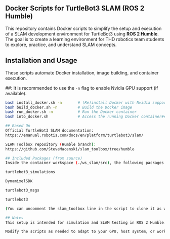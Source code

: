 ## Docker Scripts for TurtleBot3 SLAM (ROS 2 Humble)

This repository contains Docker scripts to simplify the setup and execution of a SLAM development environment for TurtleBot3 using **ROS 2 Humble**.
The goal is to create a learning environment for THD robotics team students to explore, practice, and understand SLAM concepts.

##  Installation and Usage

These scripts automate Docker installation, image building, and container execution.

##: It is recommended to use the `-n` flag to enable Nvidia GPU support (if available).

```bash
bash install_docker.sh -n       # (Re)install Docker with Nvidia support
bash build_docker.sh -n         # Build the Docker image
bash run_docker.sh -n           # Run the Docker container
bash into_docker.sh             # Access the running Docker container##

## Based On
Official TurtleBot3 SLAM documentation:
https://emanual.robotis.com/docs/en/platform/turtlebot3/slam/

SLAM Toolbox repository (Humble branch):
https://github.com/SteveMacenski/slam_toolbox/tree/humble

## Included Packages (from source)
Inside the container workspace (./ws_slam/src), the following packages are cloned from their official sources:

turtlebot3_simulations

DynamixelSDK

turtlebot3_msgs

turtlebot3

(You can uncomment the slam_toolbox line in the script to clone it as well)

## Notes
This setup is intended for simulation and SLAM testing in ROS 2 Humble.

Modify the scripts as needed to adapt to your GPU, host system, or workspace preferences.

